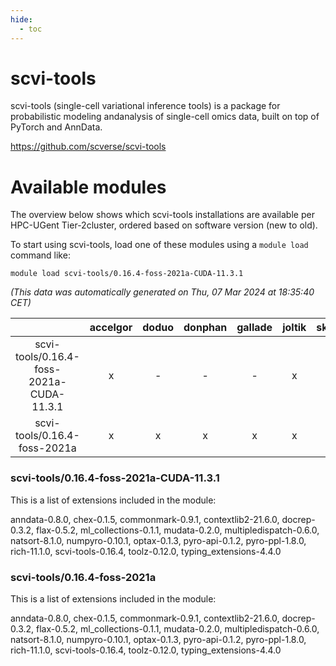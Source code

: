 ```yaml
---
hide:
  - toc
---
```


scvi-tools
==========


scvi-tools (single-cell variational inference tools) is a package for probabilistic modeling andanalysis of single-cell omics data, built on top of PyTorch and AnnData.

https://github.com/scverse/scvi-tools
# Available modules


The overview below shows which scvi-tools installations are available per HPC-UGent Tier-2cluster, ordered based on software version (new to old).

To start using scvi-tools, load one of these modules using a `module load` command like:

```shell
module load scvi-tools/0.16.4-foss-2021a-CUDA-11.3.1
```

*(This data was automatically generated on Thu, 07 Mar 2024 at 18:35:40 CET)*  

| |accelgor|doduo|donphan|gallade|joltik|skitty|
| :---: | :---: | :---: | :---: | :---: | :---: | :---: |
|scvi-tools/0.16.4-foss-2021a-CUDA-11.3.1|x|-|-|-|x|-|
|scvi-tools/0.16.4-foss-2021a|x|x|x|x|x|x|


### scvi-tools/0.16.4-foss-2021a-CUDA-11.3.1

This is a list of extensions included in the module:

anndata-0.8.0, chex-0.1.5, commonmark-0.9.1, contextlib2-21.6.0, docrep-0.3.2, flax-0.5.2, ml_collections-0.1.1, mudata-0.2.0, multipledispatch-0.6.0, natsort-8.1.0, numpyro-0.10.1, optax-0.1.3, pyro-api-0.1.2, pyro-ppl-1.8.0, rich-11.1.0, scvi-tools-0.16.4, toolz-0.12.0, typing_extensions-4.4.0

### scvi-tools/0.16.4-foss-2021a

This is a list of extensions included in the module:

anndata-0.8.0, chex-0.1.5, commonmark-0.9.1, contextlib2-21.6.0, docrep-0.3.2, flax-0.5.2, ml_collections-0.1.1, mudata-0.2.0, multipledispatch-0.6.0, natsort-8.1.0, numpyro-0.10.1, optax-0.1.3, pyro-api-0.1.2, pyro-ppl-1.8.0, rich-11.1.0, scvi-tools-0.16.4, toolz-0.12.0, typing_extensions-4.4.0